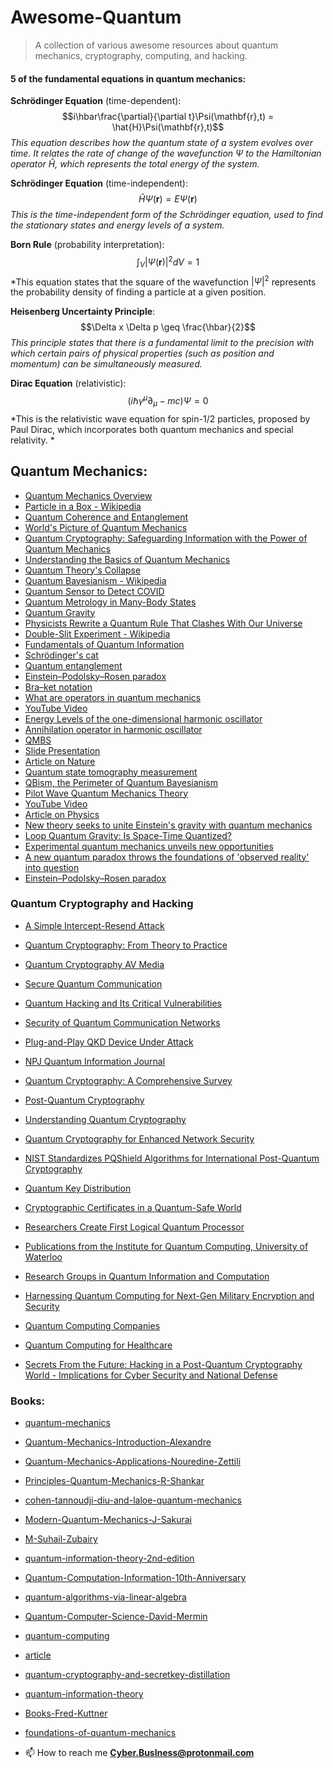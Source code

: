 # Awesome-Quantum
> A collection of various awesome resources about quantum mechanics, cryptography, computing, and hacking.

 #### 5 of the fundamental equations in quantum mechanics:
 **Schrödinger Equation** (time-dependent):
$$i\hbar\frac{\partial}{\partial t}\Psi(\mathbf{r},t) = \hat{H}\Psi(\mathbf{r},t)$$
*This equation describes how the quantum state of a system evolves over time. It relates the rate of change of the wavefunction $\Psi$ to the Hamiltonian operator $\hat{H}$, which represents the total energy of the system.*

**Schrödinger Equation** (time-independent):
$$\hat{H}\Psi(\mathbf{r}) = E\Psi(\mathbf{r})$$
*This is the time-independent form of the Schrödinger equation, used to find the stationary states and energy levels of a system.*

**Born Rule** (probability interpretation):
$$\int_{V}|\Psi(\mathbf{r})|^2 dV = 1$$
*This equation states that the square of the wavefunction $|\Psi|^2$ represents the probability density of finding a particle at a given position.

**Heisenberg Uncertainty Principle**:
$$\Delta x \Delta p \geq \frac{\hbar}{2}$$
*This principle states that there is a fundamental limit to the precision with which certain pairs of physical properties (such as position and momentum) can be simultaneously measured.*

**Dirac Equation** (relativistic):
$$\left(i\hbar\gamma^\mu\partial_\mu - mc\right)\Psi = 0$$
*This is the relativistic wave equation for spin-1/2 particles, proposed by Paul Dirac, which incorporates both quantum mechanics and special relativity.
*

## Quantum Mechanics:
- [Quantum Mechanics Overview](https://physics.aps.org/articles/v13/109)
- [Particle in a Box - Wikipedia](https://en.wikipedia.org/wiki/Particle_in_a_box)
- [Quantum Coherence and Entanglement](https://phys.org/news/2015-06-physicists-quantum-coherence-entanglement-sides.html)
- [World's Picture of Quantum Mechanics](https://www.britannica.com/video/185515/Description-worlds-picture-quantum-mechanics)
- [Quantum Cryptography: Safeguarding Information with the Power of Quantum Mechanics](https://murshedsk135.medium.com/quantum-cryptography-safeguarding-information-with-the-power-of-quantum-mechanics-4217ec1a0e4)
- [Understanding the Basics of Quantum Mechanics](https://fastercapital.com/topics/understanding-the-basics-of-quantum-mechanics.html)
- [Quantum Theory's Collapse](https://www.newscientist.com/article/mg23130820-200-collapse-has-quantum-theorys)
- [Quantum Bayesianism - Wikipedia](https://en.wikipedia.org/wiki/Quantum_Bayesianism)
- [Quantum Sensor to Detect COVID](https://news.mit.edu/2021/quantum-sensor-detect-covid-1220)
- [Quantum Metrology in Many-Body States](https://jila.colorado.edu/arey/research/quantum-metrology-many-body-states)
- [Quantum Gravity](https://en.wikipedia.org/wiki/Quantum_gravity)
- [Physicists Rewrite a Quantum Rule That Clashes With Our Universe](https://www.wired.com/story/physicists-rewrite-a-quantum-rule-that-clashes-with-our-universe/)
- [Double-Slit Experiment - Wikipedia](https://en.wikipedia.org/wiki/Double-slit_experiment)
- [Fundamentals of Quantum Information](https://physicsworld.com/a/fundamentals-of-quantum-information/)
- [Schrödinger's cat](https://en.wikipedia.org/wiki/Schr%C3%B6dinger%27s_cat)
- [Quantum entanglement](https://en.wikipedia.org/wiki/Quantum_entanglement)
- [Einstein–Podolsky–Rosen paradox](https://en.wikipedia.org/wiki/Einstein%E2%80%93Podolsky%E2%80%93Rosen_paradox)
- [Bra–ket notation](https://en.wikipedia.org/wiki/Bra%E2%80%93ket_notation)
- [What are operators in quantum mechanics](https://www.quora.com/What-are-operators-in-quantum-mechanics)
- [YouTube Video](https://www.youtube.com/watch?v=M7hu86A_Imo)
- [Energy Levels of the one-dimensional harmonic oscillator](https://www.researchgate.net/figure/Energy-Levels-of-the-one-dimensional-harmonic-oscillator_fig1_228531722)
- [Annihilation operator in harmonic oscillator](https://physics.stackexchange.com/questions/254020/annihilation-operator-in-harmonic-oscillator)
- [QMBS](https://www.mpq.mpg.de/qmbs)
- [Slide Presentation](https://slideplayer.com/slide/5291168/)
- [Article on Nature](https://www.nature.com/articles/s41467-017-02511-2)
- [Quantum state tomography measurement](https://www.researchgate.net/figure/The-result-of-quantum-state-tomography-measurement-a-real-part-and-imaginary-part-of_fig2_357791352)
- [QBism, the Perimeter of Quantum Bayesianism](https://www.semanticscholar.org/paper/QBism%2C-the-Perimeter-of-Quantum-Bayesianism-Fuchs/58e159f3fed8a1fd8d31280318bea1493268fe03)
- [Pilot Wave Quantum Mechanics Theory](https://www.popularmechanics.com/space/a24114/pilot-wave-quantum-mechanics-theory/)
- [YouTube Video](https://www.youtube.com/watch?v=d0DK9J-DgR0)
- [Article on Physics](https://physics.aps.org/articles/v10/95)
- [New theory seeks to unite Einstein's gravity with quantum mechanics](https://www.ucl.ac.uk/news/2023/dec/new-theory-seeks-unite-einsteins-gravity-quantum-mechanics)
- [Loop Quantum Gravity: Is Space-Time Quantized?](https://www.space.com/loop-quantum-gravity-space-time-quantized)
- [Experimental quantum mechanics unveils new opportunities](https://phys.org/news/2019-12-experimental-quantum.html)
- [A new quantum paradox throws the foundations of 'observed reality' into question](https://theconversation.com/a-new-quantum-paradox-throws-the-foundations-of-observed-reality-into-question-144426)
- [Einstein–Podolsky–Rosen paradox](https://en.wikipedia.org/wiki/Einstein%E2%80%93Podolsky%E2%80%93Rosen_paradox)

### Quantum Cryptography and Hacking
- [A Simple Intercept-Resend Attack](https://www.researchgate.net/figure/A-simple-intercept-resend-attack-Eve-intercepts-each-photon-meant-for-Bob-randomly_fig2_251970951)
- [Quantum Cryptography: From Theory to Practice](https://www.mdpi.com/2304-6732/9/8/527)
- [Quantum Cryptography AV Media](https://av.tib.eu/media/38696)
- [Secure Quantum Communication](https://www.mdpi.com/2227-7390/11/12/2681)
- [Quantum Hacking and Its Critical Vulnerabilities](https://techxplore.com/news/2023-06-quantum-hacking-critical-vulnerabilities-key.html)
- [Security of Quantum Communication Networks](https://www.nature.com/articles/s41534-020-00358-y)
- [Plug-and-Play QKD Device Under Attack](https://link.springer.com/article/10.1007/s13538-022-01246-w)
- [NPJ Quantum Information Journal](https://www.nature.com/articles/npjqi201625)
- [Quantum Cryptography: A Comprehensive Survey](https://www.researchgate.net/publication/371606438_Quantum_Cryptography_for_Enhanced_Network_Security_A_Comprehensive_Survey_of_Research_Developments_and_Future_Directions)
- [Post-Quantum Cryptography](https://www.bbvaopenmind.com/en/technology/digital-world/understanding-quantum-cryptography/)
- [Understanding Quantum Cryptography](https://www.mdpi.com/2624-831X/2/1/5)
- [Quantum Cryptography for Enhanced Network Security](https://crypto.stackexchange.com/questions/51311/what-makes-quantum-cryptography-secure)
- [NIST Standardizes PQShield Algorithms for International Post-Quantum Cryptography](https://semiwiki.com/security/pqshield/319771-nist-standardizes-pqshield-algorithms-for-international-post-quantum-cryptography/)
- [Quantum Key Distribution](https://www.etsi.org/committee/1430-qkd)
- [Cryptographic Certificates in a Quantum-Safe World](https://www.isara.com/blog-posts/cryptographic-certificates-quantum-safe.html)
- [Researchers Create First Logical Quantum Processor](https://news.harvard.edu/gazette/story/2023/12/researchers-create-first-logical-quantum-processor/)
- [Publications from the Institute for Quantum Computing, University of Waterloo](https://uwaterloo.ca/institute-for-quantum-computing/research/publications)
- [Research Groups in Quantum Information and Computation](https://www.physics.ox.ac.uk/research/theme/quantum-information-and-computation/research-groups)
- [Harnessing Quantum Computing for Next-Gen Military Encryption and Security](https://www.karveinternational.com/insights/harnessing-quantum-computing-for-next-gen-military-encryption-and-security)
- [Quantum Computing Companies](https://thequantuminsider.com/2023/12/29/quantum-computing-companies/)
- [Quantum Computing for Healthcare](https://www.mdpi.com/1999-5903/15/3/94)

- [Secrets From the Future: Hacking in a Post-Quantum Cryptography World - Implications for Cyber Security and National Defense](https://www.researchgate.net/publication/379513733_Title_Secrets_From_the_Future_Hacking_in_a_Post-Quantum_Cryptography_World_Implications_for_Cyber_Security_and_National_Defense)


### Books:
- [quantum-mechanics](https://www.hachettebookgroup.com/titles/leonard-susskind/quantum-mechanics/9780465080618/?lens=basic-books)
- [Quantum-Mechanics-Introduction-Alexandre](https://www.amazon.co.uk/Quantum-Mechanics-Introduction-Alexandre-2015-08-27/dp/B01K0SQGN6)
- [Quantum-Mechanics-Applications-Nouredine-Zettili](https://www.amazon.co.uk/Quantum-Mechanics-Applications-Nouredine-Zettili/dp/0470026782)
- [Principles-Quantum-Mechanics-R-Shankar](https://www.amazon.co.uk/Principles-Quantum-Mechanics-R-Shankar/dp/0306447908)
- [cohen-tannoudji-diu-and-laloe-quantum-mechanics](https://archive.org/details/cohen-tannoudji-diu-and-laloe-quantum-mechanics-vol.-i-ii-and-iii-2nd-ed.)
- [Modern-Quantum-Mechanics-J-Sakurai](https://www.amazon.co.uk/Modern-Quantum-Mechanics-J-Sakurai/dp/1108473229)
- [M-Suhail-Zubairy](https://www.amazon.com/-/en/M-Suhail-Zubairy/dp/0198854226)
- [quantum-information-theory-2nd-edition](https://www.cambridge.org/us/universitypress/subjects/computer-science/cryptography-cryptology-and-coding/quantum-information-theory-2nd-edition?-format=HB&isbn=9781107176164)
- [Quantum-Computation-Information-10th-Anniversary](https://www.amazon.co.uk/Quantum-Computation-Information-10th-Anniversary/dp/1107002176)
- [quantum-algorithms-via-linear-algebra](https://www.waterstones.com/book/quantum-algorithms-via-linear-algebra/richard-j-lipton/kenneth-w-regan/9780262028394)
- [Quantum-Computer-Science-David-Mermin](https://www.amazon.com/Quantum-Computer-Science-David-Mermin/dp/0521876583)
- [quantum-computing](https://www.waterstones.com/book/quantum-computing/mikio-nakahara/tetsuo-ohmi/9780750309837)
- [article](https://link.springer.com/article/10.1007/s11128-021-03021-3)
- [quantum-cryptography-and-secretkey-distillation](https://www.cambridge.org/core/books/quantum-cryptography-and-secretkey-distillation/73509C334A1665F8CA0514E7E9BC5CEF)
- [quantum-information-theory](https://www.cambridge.org/core/books/quantum-information-theory/9DC2CA59F45636D4F0F30D971B677623)
- [Books-Fred-Kuttner](https://www.amazon.co.uk/Books-Fred-Kuttner/s?rh=n%3A266239%2Cp_27%3AFred+Kuttner)
- [foundations-of-quantum-mechanics](https://www.waterstones.com/book/foundations-of-quantum-mechanics/travis-norsen/9783319658667)





- 📫 How to reach me **Cyber.Buslness@protonmail.com**

